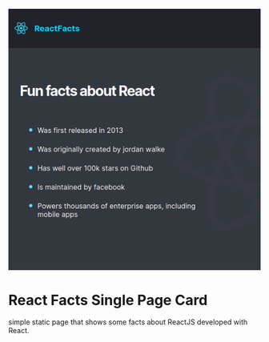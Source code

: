 ![App Demo Image](app-demo.png)
# React Facts Single Page Card

simple static page that shows some facts about ReactJS developed with React.  